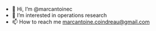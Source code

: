 - 👋 Hi, I’m @marcantoinec
- 👀 I’m interested in operations research
- 📫 How to reach me marcantoine.coindreau@gmail.com

<!---
marcantoinec/marcantoinec is a ✨ special ✨ repository because its `README.md` (this file) appears on your GitHub profile.
You can click the Preview link to take a look at your changes.
--->
